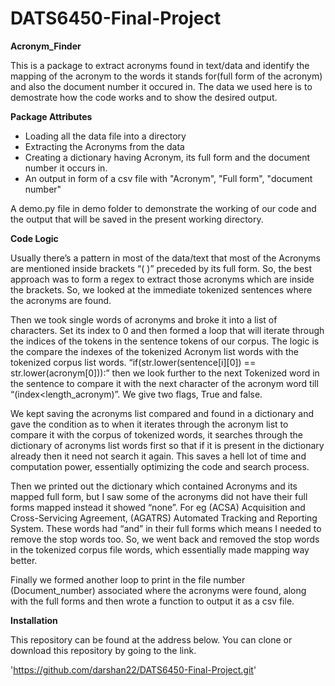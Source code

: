 # DATS6450-Final-Project
**Acronym_Finder**

This is a package to extract acronyms found in text/data and identify the mapping of the acronym to the words it stands for(full form of the acronym) and also the document number it occured in.
The data we used here is to demostrate how the code works and to show the desired output.

**Package Attributes**

- Loading all the data file into a directory
- Extracting the Acronyms from the data
- Creating a dictionary having Acronym, its full form and the document number it occurs in.
- An output in form of a csv file with "Acronym", "Full form", "document number" 

A demo.py file in demo folder to demonstrate the working of our code and the output that will be saved in the present working directory.

**Code Logic**

Usually there’s a pattern in most of the data/text that most of the Acronyms are mentioned inside brackets “( )” preceded by its full form. So, the best approach was to form a regex to extract those acronyms which are inside the brackets. So, we looked at the immediate tokenized sentences where the acronyms are found.

Then we took single words of acronyms and broke it into a list of characters. Set its index to 0 and then formed a loop that will iterate through the indices of the tokens in the sentence tokens of our corpus. The logic is the compare the indexes of the tokenized Acronym list words with the tokenized corpus list words. “if(str.lower(sentence[i][0]) == str.lower(acronym[0])):” then we look further to the next Tokenized word in the sentence to compare it with the next character of the acronym word till “(index<length_acronym)”. We give two flags, True and false.

We kept saving the acronyms list compared and found in a dictionary and gave the condition as to when it iterates through the acronym list to compare it with the corpus of tokenized words, it searches through the dictionary of acronyms list words first so that if it is present in the dictionary already then it need not search it again. This saves a hell lot of time and computation power, essentially optimizing the code and search process.

Then we printed out the dictionary which contained Acronyms and its mapped full form, but I saw some of the acronyms did not have their full forms mapped instead it showed “none”. For eg (ACSA) Acquisition and Cross-Servicing Agreement, (AGATRS) Automated Tracking and Reporting System. These words had “and” in their full forms which means I needed to remove the stop words too. So, we went back and removed the stop words in the tokenized corpus file words, which essentially made mapping way better. 

Finally we formed another loop to print in the file number (Document_number) associated where the acronyms were found, along with the full forms and then wrote a function to output it as a csv file.

**Installation**

This repository can be found at the address below. You can clone or download this repository by going to the link.


'https://github.com/darshan22/DATS6450-Final-Project.git'



